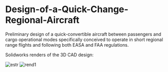 # Design-of-a-Quick-Change-Regional-Aircraft
Preliminary design of a quick-convertible aircraft between passengers and cargo operational modes
specifically conceived to operate in short regional range flights and following both EASA and FAA regulations.

Solidworks renders of the 3D CAD design:

![estr](https://user-images.githubusercontent.com/71126768/114381725-bc7cff80-9b8b-11eb-901d-eb602fa6517b.png)
![rend1](https://user-images.githubusercontent.com/71126768/114381728-bd159600-9b8b-11eb-9619-bd5a507fc9d5.png)
